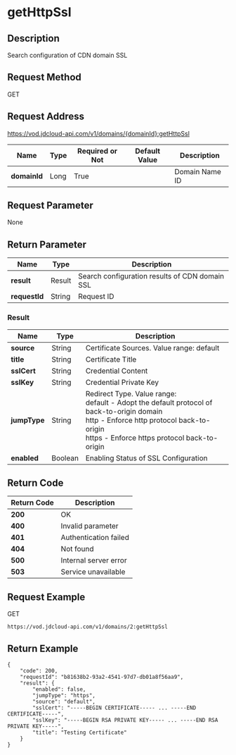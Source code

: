 # getHttpSsl


## Description
Search configuration of CDN domain SSL

## Request Method
GET

## Request Address
https://vod.jdcloud-api.com/v1/domains/{domainId}:getHttpSsl

|Name|Type|Required or Not|Default Value|Description|
|---|---|---|---|---|
|**domainId**|Long|True| |Domain Name ID|

## Request Parameter
None


## Return Parameter
|Name|Type|Description|
|---|---|---|
|**result**|Result|Search configuration results of CDN domain SSL|
|**requestId**|String|Request ID|

### Result
|Name|Type|Description|
|---|---|---|
|**source**|String|Certificate Sources. Value range: default|
|**title**|String|Certificate Title|
|**sslCert**|String|Credential Content|
|**sslKey**|String|Credential Private Key|
|**jumpType**|String|Redirect Type. Value range: <br>default - Adopt the default protocol of back-to-origin domain<br>http - Enforce http protocol back-to-origin<br>https - Enforce https protocol back-to-origin<br>|
|**enabled**|Boolean|Enabling Status of SSL Configuration|

## Return Code
|Return Code|Description|
|---|---|
|**200**|OK|
|**400**|Invalid parameter|
|**401**|Authentication failed|
|**404**|Not found|
|**500**|Internal server error|
|**503**|Service unavailable|

## Request Example
GET
```
https://vod.jdcloud-api.com/v1/domains/2:getHttpSsl

```

## Return Example
```
{
    "code": 200, 
    "requestId": "b81638b2-93a2-4541-97d7-db01a8f56aa9", 
    "result": {
        "enabled": false, 
        "jumpType": "https", 
        "source": "default", 
        "sslCert": "-----BEGIN CERTIFICATE----- ... -----END CERTIFICATE-----", 
        "sslKey": "-----BEGIN RSA PRIVATE KEY----- ... -----END RSA PRIVATE KEY-----", 
        "title": "Testing Certificate"
    }
}
```
